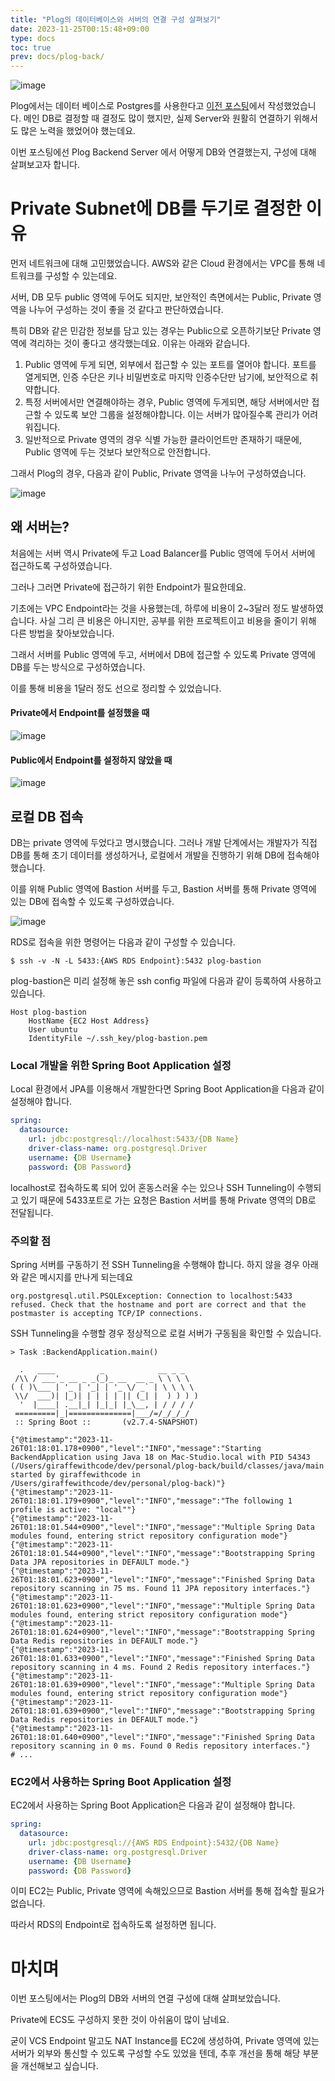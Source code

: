 ```yaml
---
title: "Plog의 데이터베이스와 서버의 연결 구성 살펴보기"
date: 2023-11-25T00:15:48+09:00
type: docs
toc: true
prev: docs/plog-back/
---
```

![image](./asset/images/db_server_design-1700929316381.png)

Plog에서는 데이터 베이스로 Postgres를 사용한다고 [이전 포스팅](/docs/plog-back/postgres)에서 작성했었습니다. 
메인 DB로 결정할 때 결정도 많이 했지만, 실제 Server와 원활히 연결하기 위해서도 많은 노력을 했었어야 했는데요.

이번 포스팅에선 Plog Backend Server 에서 어떻게 DB와 연결했는지, 구성에 대해 살펴보고자 합니다.

# Private Subnet에 DB를 두기로 결정한 이유
먼저 네트워크에 대해 고민했었습니다. AWS와 같은 Cloud 환경에서는 VPC를 통해 네트워크를 구성할 수 있는데요.

서버, DB 모두 public 영역에 두어도 되지만, 보안적인 측면에서는 Public, Private 영역을 나누어 구성하는 것이 좋을 것 같다고 판단하였습니다.

특히 DB와 같은 민감한 정보를 담고 있는 경우는 Public으로 오픈하기보단 Private 영역에 격리하는 것이 좋다고 생각했는데요. 이유는 아래와 같습니다. 
1. Public 영역에 두게 되면, 외부에서 접근할 수 있는 포트를 열어야 합니다. 포트를 열게되면, 인증 수단은 키나 비밀번호로 마지막 인증수단만 남기에, 보안적으로 취약합니다.
2. 특정 서버에서만 연결해야하는 경우, Public 영역에 두게되면, 해당 서버에서만 접근할 수 있도록 보안 그룹을 설정해야합니다. 이는 서버가 많아질수록 관리가 어려워집니다.
3. 일반적으로 Private 영역의 경우 식별 가능한 클라이언트만 존재하기 때문에, Public 영역에 두는 것보다 보안적으로 안전합니다.

그래서 Plog의 경우, 다음과 같이 Public, Private 영역을 나누어 구성하였습니다.

![image](./asset/images/db_server_design-1700925884200.png)

## 왜 서버는? 
처음에는 서버 역시 Private에 두고 Load Balancer를 Public 영역에 두어서 서버에 접근하도록 구성하였습니다.

그러나 그러면 Private에 접근하기 위한 Endpoint가 필요한데요.

기초에는 VPC Endpoint라는 것을 사용했는데, 하루에 비용이 2~3달러 정도 발생하였습니다. 사실 그리 큰 비용은 아니지만, 공부를 위한 프로젝트이고 비용을 줄이기 위해 다른 방법을 찾아보았습니다.

그래서 서버를 Public 영역에 두고, 서버에서 DB에 접근할 수 있도록 Private 영역에 DB를 두는 방식으로 구성하였습니다.

이를 통해 비용을 1달러 정도 선으로 정리할 수 있었습니다.

#### Private에서 Endpoint를 설정했을 때 
![image](./asset/images/db_server_design-1700926798171.png)

#### Public에서 Endpoint를 설정하지 않았을 때
![image](./asset/images/db_server_design-1700926827151.png)


## 로컬 DB 접속
DB는 private 영역에 두었다고 명시했습니다. 그러나 개발 단계에서는 개발자가 직접 DB를 통해 초기 데이터를 생성하거나, 로컬에서 개발을 진행하기 위해 DB에 접속해야 했습니다.

이를 위해 Public 영역에 Bastion 서버를 두고, Bastion 서버를 통해 Private 영역에 있는 DB에 접속할 수 있도록 구성하였습니다.

![image](./asset/images/db_server_design-1700927235015.png)

RDS로 접속을 위한 명령어는 다음과 같이 구성할 수 있습니다.
```shell 
$ ssh -v -N -L 5433:{AWS RDS Endpoint}:5432 plog-bastion
```

plog-bastion은 미리 설정해 놓은 ssh config 파일에 다음과 같이 등록하여 사용하고 있습니다.

```shell {filename="~/.ssh/config"}
Host plog-bastion
    HostName {EC2 Host Address}
    User ubuntu
    IdentityFile ~/.ssh_key/plog-bastion.pem
```

### Local 개발을 위한 Spring Boot Application 설정
Local 환경에서 JPA를 이용해서 개발한다면 Spring Boot Application을 다음과 같이 설정해야 합니다.

```yaml {filename="/src/main/resources/application-local.yaml"}
spring:
  datasource:
    url: jdbc:postgresql://localhost:5433/{DB Name}
    driver-class-name: org.postgresql.Driver
    username: {DB Username}
    password: {DB Password}
```

localhost로 접속하도록 되어 있어 혼동스러울 수는 있으나 SSH Tunneling이 수행되고 있기 때문에 5433포트로 가는 요청은 Bastion 서버를 통해 Private 영역의 DB로 전달됩니다.

### 주의할 점
Spring 서버를 구동하기 전 SSH Tunneling을 수행해야 합니다. 하지 않을 경우 아래와 같은 메시지를 만나게 되는데요
```
org.postgresql.util.PSQLException: Connection to localhost:5433 refused. Check that the hostname and port are correct and that the postmaster is accepting TCP/IP connections.
```

SSH Tunneling을 수행할 경우 정상적으로 로컬 서버가 구동됨을 확인할 수 있습니다. 

```shell
> Task :BackendApplication.main()

  .   ____          _            __ _ _
 /\\ / ___'_ __ _ _(_)_ __  __ _ \ \ \ \
( ( )\___ | '_ | '_| | '_ \/ _` | \ \ \ \
 \\/  ___)| |_)| | | | | || (_| |  ) ) ) )
  '  |____| .__|_| |_|_| |_\__, | / / / /
 =========|_|==============|___/=/_/_/_/
 :: Spring Boot ::       (v2.7.4-SNAPSHOT)

{"@timestamp":"2023-11-26T01:18:01.178+0900","level":"INFO","message":"Starting BackendApplication using Java 18 on Mac-Studio.local with PID 54343 (/Users/giraffewithcode/dev/personal/plog-back/build/classes/java/main started by giraffewithcode in /Users/giraffewithcode/dev/personal/plog-back)"}
{"@timestamp":"2023-11-26T01:18:01.179+0900","level":"INFO","message":"The following 1 profile is active: "local""}
{"@timestamp":"2023-11-26T01:18:01.544+0900","level":"INFO","message":"Multiple Spring Data modules found, entering strict repository configuration mode"}
{"@timestamp":"2023-11-26T01:18:01.544+0900","level":"INFO","message":"Bootstrapping Spring Data JPA repositories in DEFAULT mode."}
{"@timestamp":"2023-11-26T01:18:01.623+0900","level":"INFO","message":"Finished Spring Data repository scanning in 75 ms. Found 11 JPA repository interfaces."}
{"@timestamp":"2023-11-26T01:18:01.623+0900","level":"INFO","message":"Multiple Spring Data modules found, entering strict repository configuration mode"}
{"@timestamp":"2023-11-26T01:18:01.624+0900","level":"INFO","message":"Bootstrapping Spring Data Redis repositories in DEFAULT mode."}
{"@timestamp":"2023-11-26T01:18:01.633+0900","level":"INFO","message":"Finished Spring Data repository scanning in 4 ms. Found 2 Redis repository interfaces."}
{"@timestamp":"2023-11-26T01:18:01.639+0900","level":"INFO","message":"Multiple Spring Data modules found, entering strict repository configuration mode"}
{"@timestamp":"2023-11-26T01:18:01.639+0900","level":"INFO","message":"Bootstrapping Spring Data Redis repositories in DEFAULT mode."}
{"@timestamp":"2023-11-26T01:18:01.640+0900","level":"INFO","message":"Finished Spring Data repository scanning in 0 ms. Found 0 Redis repository interfaces."}
# ...
```

### EC2에서 사용하는 Spring Boot Application 설정
EC2에서 사용하는 Spring Boot Application은 다음과 같이 설정해야 합니다.

```yaml {filename="/src/main/resources/application.yaml"}
spring:
  datasource:
    url: jdbc:postgresql://{AWS RDS Endpoint}:5432/{DB Name}
    driver-class-name: org.postgresql.Driver
    username: {DB Username}
    password: {DB Password}
```

이미 EC2는 Public, Private 영역에 속해있으므로 Bastion 서버를 통해 접속할 필요가 없습니다.

따라서 RDS의 Endpoint로 접속하도록 설정하면 됩니다.



# 마치며
이번 포스팅에서는 Plog의 DB와 서버의 연결 구성에 대해 살펴보았습니다.

Private에 ECS도 구성하지 못한 것이 아쉬움이 많이 남네요.

굳이 VCS Endpoint 말고도 NAT Instance를 EC2에 생성하여, Private 영역에 있는 서버가 외부와 통신할 수 있도록 구성할 수도 있었을 텐데, 추후 개선을 통해 해당 부분을 개선해보고 싶습니다.